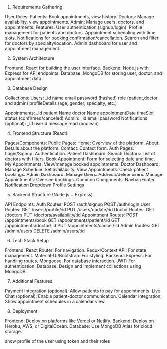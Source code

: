 1. Requirements Gathering

User Roles:
Patients: Book appointments, view history.
Doctors: Manage availability, view appointments.
Admin: Manage users, doctors, and appointments.
Features:
User authentication (signup/login).
Profile management for patients and doctors.
Appointment scheduling with time slots.
Notifications for booking confirmation/cancellation.
Search and filter for doctors by specialty/location.
Admin dashboard for user and appointment management.

2. System Architecture

Frontend: React for building the user interface.
Backend: Node.js with Express for API endpoints.
Database: MongoDB for storing user, doctor, and appointment data.

3. Database Design

Collections:
Users:
_id
name
email
password (hashed)
role (patient,doctor and admin)
profileDetails (age, gender, specialty, etc.)

Appointments:
_id
patient Name
doctor Name
appointmentDate
timeSlot
status (confirmed/canceled)
Admin:
_id
email
password
Notifications (optional):
_id
userId
message
read (boolean)

4. Frontend Structure (React)

Pages/Components:
Public Pages:
Home: Overview of the platform.
About: Details about the platform.
Contact: Contact form.
Auth Pages:
Login/Signup: Authentication.
Patient Dashboard:
Search Doctors: List of doctors with filters.
Book Appointment: Form for selecting date and time.
My Appointments: View/manage booked appointments.
Doctor Dashboard:
Manage Schedule: Set availability.
View Appointments: Check patient bookings.
Admin Dashboard:
Manage Users: Add/edit/delete users.
Manage Appointments: Oversee bookings.
Common Components:
Navbar/Footer
Notification Dropdown
Profile Settings

5. Backend Structure (Node.js + Express)

API Endpoints:
Auth Routes:
POST /auth/signup
POST /auth/login
User Routes:
GET /users/profile/:id
PUT /users/update/:id
Doctor Routes:
GET /doctors
PUT /doctors/availability/:id
Appointment Routes:
POST /appointments/book
GET /appointments/patient/:id
GET /appointments/doctor/:id
PUT /appointments/cancel/:id
Admin Routes:
GET /admin/users
DELETE /admin/users/:id

6. Tech Stack Setup

Frontend:
React Router: For navigation.
Redux/Context API: For state management.
Material-UI/Bootstrap: For styling.
Backend:
Express: For handling routes.
Mongoose: For database interaction.
JWT: For authentication.
Database:
Design and implement collections using MongoDB.

7. Additional Features

Payment Integration (optional): Allow patients to pay for appointments.
Live Chat (optional): Enable patient-doctor communication.
Calendar Integration: Show appointment schedules in a calendar view.

8. Deployment

Frontend: Deploy on platforms like Vercel or Netlify.
Backend: Deploy on Heroku, AWS, or DigitalOcean.
Database: Use MongoDB Atlas for cloud storage.


show profile of the user 
using token and their roles